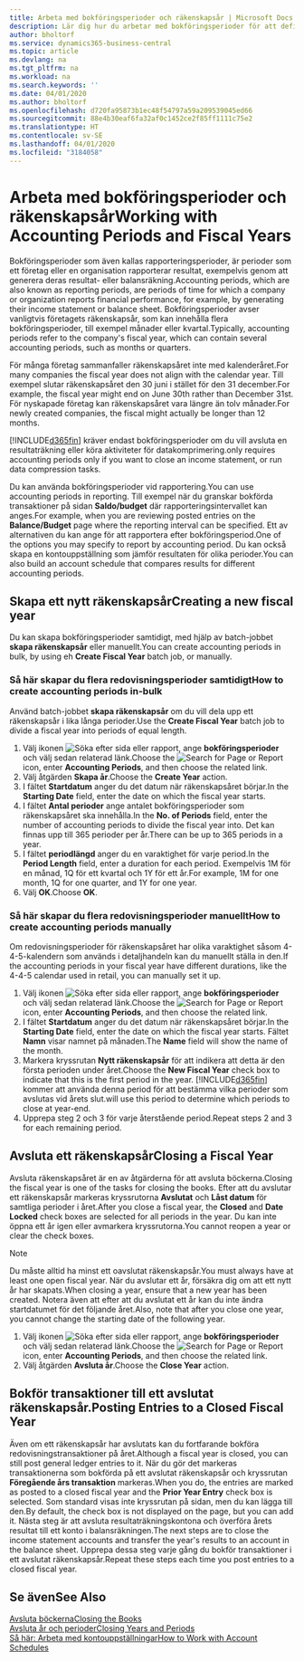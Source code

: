 ```yaml
---
title: Arbeta med bokföringsperioder och räkenskapsår | Microsoft Docs
description: Lär dig hur du arbetar med bokföringsperioder för att definiera när företaget rapporterar resultat.
author: bholtorf
ms.service: dynamics365-business-central
ms.topic: article
ms.devlang: na
ms.tgt_pltfrm: na
ms.workload: na
ms.search.keywords: ''
ms.date: 04/01/2020
ms.author: bholtorf
ms.openlocfilehash: d720fa95873b1ec48f54797a59a209539045ed66
ms.sourcegitcommit: 88e4b30eaf6fa32af0c1452ce2f85ff1111c75e2
ms.translationtype: HT
ms.contentlocale: sv-SE
ms.lasthandoff: 04/01/2020
ms.locfileid: "3184058"
---
```

# <a name="working-with-accounting-periods-and-fiscal-years"></a><span data-ttu-id="d258f-103">Arbeta med bokföringsperioder och räkenskapsår</span><span class="sxs-lookup"><span data-stu-id="d258f-103">Working with Accounting Periods and Fiscal Years</span></span>
<span data-ttu-id="d258f-104">Bokföringsperioder som även kallas rapporteringsperioder, är perioder som ett företag eller en organisation rapporterar resultat, exempelvis genom att generera deras resultat- eller balansräkning.</span><span class="sxs-lookup"><span data-stu-id="d258f-104">Accounting periods, which are also known as reporting periods, are periods of time for which a company or organization reports financial performance, for example, by generating their income statement or balance sheet.</span></span> <span data-ttu-id="d258f-105">Bokföringsperioder avser vanligtvis företagets räkenskapsår, som kan innehålla flera bokföringsperioder, till exempel månader eller kvartal.</span><span class="sxs-lookup"><span data-stu-id="d258f-105">Typically, accounting periods refer to the company's fiscal year, which can contain several accounting periods, such as months or quarters.</span></span>

<span data-ttu-id="d258f-106">För många företag sammanfaller räkenskapsåret inte med kalenderåret.</span><span class="sxs-lookup"><span data-stu-id="d258f-106">For many companies the fiscal year does not align with the calendar year.</span></span> <span data-ttu-id="d258f-107">Till exempel slutar räkenskapsåret den 30 juni i stället för den 31 december.</span><span class="sxs-lookup"><span data-stu-id="d258f-107">For example, the fiscal year might end on June 30th rather than December 31st.</span></span> <span data-ttu-id="d258f-108">För nyskapade företag kan räkenskapsåret vara längre än tolv månader.</span><span class="sxs-lookup"><span data-stu-id="d258f-108">For newly created companies, the fiscal might actually be longer than 12 months.</span></span> 

[!INCLUDE[d365fin](includes/d365fin_md.md)] <span data-ttu-id="d258f-109">kräver endast bokföringsperioder om du vill avsluta en resultaträkning eller köra aktiviteter för datakomprimering.</span><span class="sxs-lookup"><span data-stu-id="d258f-109">only requires accounting periods only if you want to close an income statement, or run data compression tasks.</span></span> 

<span data-ttu-id="d258f-110">Du kan använda bokföringsperioder vid rapportering.</span><span class="sxs-lookup"><span data-stu-id="d258f-110">You can use accounting periods in reporting.</span></span> <span data-ttu-id="d258f-111">Till exempel när du granskar bokförda transaktioner på sidan **Saldo/budget** där rapporteringsintervallet kan anges.</span><span class="sxs-lookup"><span data-stu-id="d258f-111">For example, when you are reviewing posted entries on the **Balance/Budget** page where the reporting interval can be specified.</span></span> <span data-ttu-id="d258f-112">Ett av alternativen du kan ange för att rapportera efter bokföringsperiod.</span><span class="sxs-lookup"><span data-stu-id="d258f-112">One of the options you may specify to report by accounting period.</span></span> <span data-ttu-id="d258f-113">Du kan också skapa en kontouppställning som jämför resultaten för olika perioder.</span><span class="sxs-lookup"><span data-stu-id="d258f-113">You can also build an account schedule that compares results for different accounting periods.</span></span>

## <a name="creating-a-new-fiscal-year"></a><span data-ttu-id="d258f-114">Skapa ett nytt räkenskapsår</span><span class="sxs-lookup"><span data-stu-id="d258f-114">Creating a new fiscal year</span></span>
<span data-ttu-id="d258f-115">Du kan skapa bokföringsperioder samtidigt, med hjälp av batch-jobbet **skapa räkenskapsår** eller manuellt.</span><span class="sxs-lookup"><span data-stu-id="d258f-115">You can create accounting periods in bulk, by using eh **Create Fiscal Year** batch job, or manually.</span></span>

### <a name="how-to-create-accounting-periods-in-bulk"></a><span data-ttu-id="d258f-116">Så här skapar du flera redovisningsperioder samtidigt</span><span class="sxs-lookup"><span data-stu-id="d258f-116">How to create accounting periods in-bulk</span></span>
<span data-ttu-id="d258f-117">Använd batch-jobbet **skapa räkenskapsår** om du vill dela upp ett räkenskapsår i lika långa perioder.</span><span class="sxs-lookup"><span data-stu-id="d258f-117">Use the **Create Fiscal Year** batch job to divide a fiscal year into periods of equal length.</span></span>  

1. <span data-ttu-id="d258f-118">Välj ikonen ![Söka efter sida eller rapport](media/ui-search/search_small.png "Ikonen Sök efter sida eller rapport"), ange **bokföringsperioder** och välj sedan relaterad länk.</span><span class="sxs-lookup"><span data-stu-id="d258f-118">Choose the ![Search for Page or Report](media/ui-search/search_small.png "Search for Page or Report icon") icon, enter **Accounting Periods**, and then choose the related link.</span></span>  
2. <span data-ttu-id="d258f-119">Välj åtgärden **Skapa år**.</span><span class="sxs-lookup"><span data-stu-id="d258f-119">Choose the **Create Year** action.</span></span>  <!--What about the Scheduling option? Should we mention that? There's also the Report Output Type field...-->
3. <span data-ttu-id="d258f-120">I fältet **Startdatum** anger du det datum när räkenskapsåret börjar.</span><span class="sxs-lookup"><span data-stu-id="d258f-120">In the **Starting Date** field, enter the date on which the fiscal year starts.</span></span>  
4. <span data-ttu-id="d258f-121">I fältet **Antal perioder** ange antalet bokföringsperioder som räkenskapsåret ska innehålla.</span><span class="sxs-lookup"><span data-stu-id="d258f-121">In the **No. of Periods** field, enter the number of accounting periods to divide the fiscal year into.</span></span> <span data-ttu-id="d258f-122">Det kan finnas upp till 365 perioder per år.</span><span class="sxs-lookup"><span data-stu-id="d258f-122">There can be up to 365 periods in a year.</span></span>  
5. <span data-ttu-id="d258f-123">I fältet **periodlängd** anger du en varaktighet för varje period.</span><span class="sxs-lookup"><span data-stu-id="d258f-123">In the **Period Length** field, enter a duration for each period.</span></span> <span data-ttu-id="d258f-124">Exempelvis 1M för en månad, 1Q för ett kvartal och 1Y för ett år.</span><span class="sxs-lookup"><span data-stu-id="d258f-124">For example, 1M for one month, 1Q for one quarter, and 1Y for one year.</span></span>  
6. <span data-ttu-id="d258f-125">Välj **OK**.</span><span class="sxs-lookup"><span data-stu-id="d258f-125">Choose **OK**.</span></span>  

### <a name="how-to-create-accounting-periods-manually"></a><span data-ttu-id="d258f-126">Så här skapar du flera redovisningsperioder manuellt</span><span class="sxs-lookup"><span data-stu-id="d258f-126">How to create accounting periods manually</span></span>
<span data-ttu-id="d258f-127">Om redovisningsperioder för räkenskapsåret har olika varaktighet såsom 4-4-5-kalendern som används i detaljhandeln kan du manuellt ställa in den.</span><span class="sxs-lookup"><span data-stu-id="d258f-127">If the accounting periods in your fiscal year have different durations, like the 4-4-5 calendar used in retail, you can manually set it up.</span></span>  
  
1. <span data-ttu-id="d258f-128">Välj ikonen ![Söka efter sida eller rapport](media/ui-search/search_small.png "Ikonen Sök efter sida eller rapport"), ange **bokföringsperioder** och välj sedan relaterad länk.</span><span class="sxs-lookup"><span data-stu-id="d258f-128">Choose the ![Search for Page or Report](media/ui-search/search_small.png "Search for Page or Report icon") icon, enter **Accounting Periods**, and then choose the related link.</span></span>  
2. <span data-ttu-id="d258f-129">I fältet **Startdatum** anger du det datum när räkenskapsåret börjar.</span><span class="sxs-lookup"><span data-stu-id="d258f-129">In the **Starting Date** field, enter the date on which the fiscal year starts.</span></span> <span data-ttu-id="d258f-130">Fältet **Namn** visar namnet på månaden.</span><span class="sxs-lookup"><span data-stu-id="d258f-130">The **Name** field will show the name of the month.</span></span>  
3. <span data-ttu-id="d258f-131">Markera kryssrutan **Nytt räkenskapsår** för att indikera att detta är den första perioden under året.</span><span class="sxs-lookup"><span data-stu-id="d258f-131">Choose the **New Fiscal Year** check box to indicate that this is the first period in the year.</span></span> [!INCLUDE[d365fin](includes/d365fin_md.md)] <span data-ttu-id="d258f-132">kommer att använda denna period för att bestämma vilka perioder som avslutas vid årets slut.</span><span class="sxs-lookup"><span data-stu-id="d258f-132">will use this period to determine which periods to close at year-end.</span></span>
4. <span data-ttu-id="d258f-133">Upprepa steg 2 och 3 för varje återstående period.</span><span class="sxs-lookup"><span data-stu-id="d258f-133">Repeat steps 2 and 3 for each remaining period.</span></span>  

## <a name="closing-a-fiscal-year"></a><span data-ttu-id="d258f-134">Avsluta ett räkenskapsår</span><span class="sxs-lookup"><span data-stu-id="d258f-134">Closing a Fiscal Year</span></span>
<span data-ttu-id="d258f-135">Avsluta räkenskapsåret är en av åtgärderna för att avsluta böckerna.</span><span class="sxs-lookup"><span data-stu-id="d258f-135">Closing the fiscal year is one of the tasks for closing the books.</span></span> <span data-ttu-id="d258f-136">Efter att du avslutar ett räkenskapsår markeras kryssrutorna **Avslutat** och **Låst datum** för samtliga perioder i året.</span><span class="sxs-lookup"><span data-stu-id="d258f-136">After you close a fiscal year, the **Closed** and **Date Locked** check boxes are selected for all periods in the year.</span></span> <span data-ttu-id="d258f-137">Du kan inte öppna ett år igen eller avmarkera kryssrutorna.</span><span class="sxs-lookup"><span data-stu-id="d258f-137">You cannot reopen a year or clear the check boxes.</span></span>

> [!NOTE]  
>  <span data-ttu-id="d258f-138">Du måste alltid ha minst ett oavslutat räkenskapsår.</span><span class="sxs-lookup"><span data-stu-id="d258f-138">You must always have at least one open fiscal year.</span></span> <span data-ttu-id="d258f-139">När du avslutar ett år, försäkra dig om att ett nytt år har skapats.</span><span class="sxs-lookup"><span data-stu-id="d258f-139">When closing a year, ensure that a new year has been created.</span></span> <span data-ttu-id="d258f-140">Notera även att efter att du avslutat ett år kan du inte ändra startdatumet för det följande året.</span><span class="sxs-lookup"><span data-stu-id="d258f-140">Also, note that after you close one year, you cannot change the starting date of the following year.</span></span>

1. <span data-ttu-id="d258f-141">Välj ikonen ![Söka efter sida eller rapport](media/ui-search/search_small.png "Ikonen Sök efter sida eller rapport"), ange **bokföringsperioder** och välj sedan relaterad länk.</span><span class="sxs-lookup"><span data-stu-id="d258f-141">Choose the ![Search for Page or Report](media/ui-search/search_small.png "Search for Page or Report icon") icon, enter **Accounting Periods**, and then choose the related link.</span></span>  
2. <span data-ttu-id="d258f-142">Välj åtgärden **Avsluta år**.</span><span class="sxs-lookup"><span data-stu-id="d258f-142">Choose the **Close Year** action.</span></span>  

## <a name="posting-entries-to-a-closed-fiscal-year"></a><span data-ttu-id="d258f-143">Bokför transaktioner till ett avslutat räkenskapsår.</span><span class="sxs-lookup"><span data-stu-id="d258f-143">Posting Entries to a Closed Fiscal Year</span></span>
<span data-ttu-id="d258f-144">Även om ett räkenskapsår har avslutats kan du fortfarande bokföra redovisningstransaktioner på året.</span><span class="sxs-lookup"><span data-stu-id="d258f-144">Although a fiscal year is closed, you can still post general ledger entries to it.</span></span> <span data-ttu-id="d258f-145">När du gör det markeras transaktionerna som bokförda på ett avslutat räkenskapsår och kryssrutan **Föregående års transaktion** markeras.</span><span class="sxs-lookup"><span data-stu-id="d258f-145">When you do, the entries are marked as posted to a closed fiscal year and the **Prior Year Entry** check box is selected.</span></span> <span data-ttu-id="d258f-146">Som standard visas inte kryssrutan på sidan, men du kan lägga till den.</span><span class="sxs-lookup"><span data-stu-id="d258f-146">By default, the check box is not displayed on the page, but you can add it.</span></span> <span data-ttu-id="d258f-147">Nästa steg är att avsluta resultaträkningskontona och överföra årets resultat till ett konto i balansräkningen.</span><span class="sxs-lookup"><span data-stu-id="d258f-147">The next steps are to close the income statement accounts and transfer the year's results to an account in the balance sheet.</span></span> <span data-ttu-id="d258f-148">Upprepa dessa steg varje gång du bokför transaktioner i ett avslutat räkenskapsår.</span><span class="sxs-lookup"><span data-stu-id="d258f-148">Repeat these steps each time you post entries to a closed fiscal year.</span></span>

## <a name="see-also"></a><span data-ttu-id="d258f-149">Se även</span><span class="sxs-lookup"><span data-stu-id="d258f-149">See Also</span></span>
[<span data-ttu-id="d258f-150">Avsluta böckerna</span><span class="sxs-lookup"><span data-stu-id="d258f-150">Closing the Books</span></span>](year-close-books.md)  
[<span data-ttu-id="d258f-151">Avsluta år och perioder</span><span class="sxs-lookup"><span data-stu-id="d258f-151">Closing Years and Periods</span></span>](year-close-years-periods.md)  
[<span data-ttu-id="d258f-152">Så här: Arbeta med kontouppställningar</span><span class="sxs-lookup"><span data-stu-id="d258f-152">How to Work with Account Schedules</span></span>](bi-how-work-account-schedule.md)  
  





